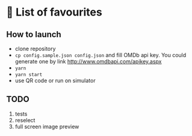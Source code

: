 🚀 List of favourites
==========================================================

## How to launch

* clone repository
* `cp config.sample.json config.json` and fill OMDb api key. You could generate one by link http://www.omdbapi.com/apikey.aspx
* `yarn`
* `yarn start`
* use QR code or run on simulator

## TODO

1. tests
2. reselect
3. full screen image preview
